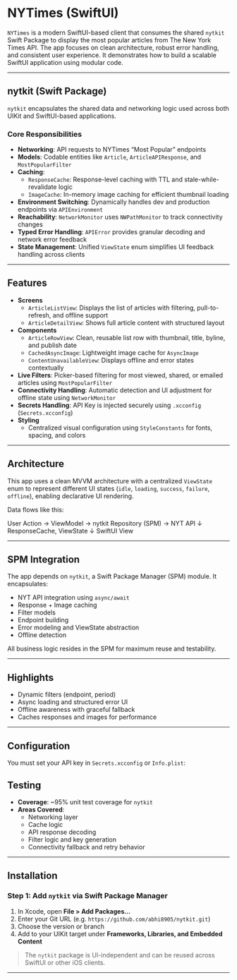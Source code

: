 # NYTimes (SwiftUI)

`NYTimes` is a modern SwiftUI-based client that consumes the shared `nytkit` Swift Package to display the most popular articles from The New York Times API. The app focuses on clean architecture, robust error handling, and consistent user experience. It demonstrates how to build a scalable SwiftUI application using modular code.

---

## nytkit (Swift Package)

`nytkit` encapsulates the shared data and networking logic used across both UIKit and SwiftUI-based applications.

### Core Responsibilities

- **Networking**: API requests to NYTimes “Most Popular” endpoints
- **Models**: Codable entities like `Article`, `ArticleAPIResponse`, and `MostPopularFilter`
- **Caching**:
  - `ResponseCache`: Response-level caching with TTL and stale-while-revalidate logic
  - `ImageCache`: In-memory image caching for efficient thumbnail loading
- **Environment Switching**: Dynamically handles dev and production endpoints via `APIEnvironment`
- **Reachability**: `NetworkMonitor` uses `NWPathMonitor` to track connectivity changes
- **Typed Error Handling**: `APIError` provides granular decoding and network error feedback
- **State Management**: Unified `ViewState` enum simplifies UI feedback handling across clients

---

## Features

- **Screens**
  - `ArticleListView`: Displays the list of articles with filtering, pull-to-refresh, and offline support
  - `ArticleDetailView`: Shows full article content with structured layout
- **Components**
  - `ArticleRowView`: Clean, reusable list row with thumbnail, title, byline, and publish date
  - `CachedAsyncImage`: Lightweight image cache for `AsyncImage`
  - `ContentUnavailableView`: Displays offline and error states contextually
- **Live Filters**: Picker-based filtering for most viewed, shared, or emailed articles using `MostPopularFilter`
- **Connectivity Handling**: Automatic detection and UI adjustment for offline state using `NetworkMonitor`
- **Secrets Handling**: API Key is injected securely using `.xcconfig` (`Secrets.xcconfig`)
- **Styling**
  - Centralized visual configuration using `StyleConstants` for fonts, spacing, and colors

---

## Architecture

This app uses a clean MVVM architecture with a centralized `ViewState` enum to represent different UI states (`idle`, `loading`, `success`, `failure`, `offline`), enabling declarative UI rendering.

Data flows like this:

User Action → ViewModel → nytkit Repository (SPM) → NYT API
↓
ResponseCache, ViewState
↓
SwiftUI View

---

## SPM Integration

The app depends on `nytkit`, a Swift Package Manager (SPM) module. It encapsulates:

- NYT API integration using `async/await`
- Response + Image caching
- Filter models
- Endpoint building
- Error modeling and ViewState abstraction
- Offline detection

All business logic resides in the SPM for maximum reuse and testability.

---

## Highlights

- Dynamic filters (endpoint, period)
- Async loading and structured error UI
- Offline awareness with graceful fallback
- Caches responses and images for performance

---

## Configuration

You must set your API key in `Secrets.xcconfig` or `Info.plist`:

## Testing

- **Coverage**: ~95% unit test coverage for `nytkit`
- **Areas Covered**:
  - Networking layer
  - Cache logic
  - API response decoding
  - Filter logic and key generation
  - Connectivity fallback and retry behavior

---

## Installation

### Step 1: Add `nytkit` via Swift Package Manager

1. In Xcode, open **File > Add Packages...**
2. Enter your Git URL (e.g. `https://github.com/abhi8905/nytkit.git`)
3. Choose the version or branch
4. Add to your UIKit target under **Frameworks, Libraries, and Embedded Content**

> The `nytkit` package is UI-independent and can be reused across SwiftUI or other iOS clients.

---

